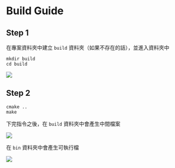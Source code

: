 # Build Guide
## Step 1 
在專案資料夾中建立 `build` 資料夾（如果不存在的話），並進入資料夾中
```
mkdir build
cd build
```
![](https://i.imgur.com/E7jUy7v.png)

## Step 2
```
cmake ..
make
```
下完指令之後，在 `build` 資料夾中會產生中間檔案

![](https://i.imgur.com/54inOuw.png)

在 `bin` 資料夾中會產生可執行檔

![](https://i.imgur.com/p5cFMbW.png)
